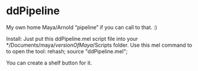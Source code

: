 # ddPipeline
My own home Maya/Arnold “pipeline” if you can call to that. :)

Install: 
Just put this ddPipeline.mel script file into your */Documents/maya/*versionOfMaya*/Scripts folder.
Use this mel command to to open the tool: 
rehash; source "ddPipeline.mel";

You can create a shelf button for it.
